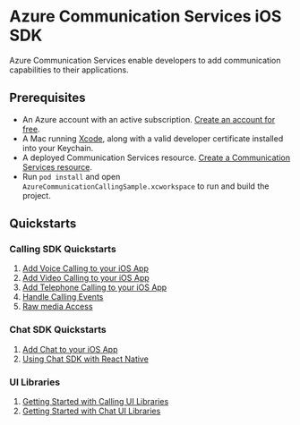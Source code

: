 # Azure Communication Services iOS SDK

Azure Communication Services enable developers to add communication capabilities to their applications. 

## Prerequisites

- An Azure account with an active subscription. [Create an account for free](https://azure.microsoft.com/free/?WT.mc_id=A261C142F). 
- A Mac running [Xcode](https://go.microsoft.com/fwLink/p/?LinkID=266532), along with a valid developer certificate installed into your Keychain.
- A deployed Communication Services resource. [Create a Communication Services resource](https://docs.microsoft.com/en-us/azure/communication-services/quickstarts/create-communication-resource).
- Run `pod install` and open `AzureCommunicationCallingSample.xcworkspace` to run and build the project.

## Quickstarts

### Calling SDK Quickstarts
1. [Add Voice Calling to your iOS App](https://docs.microsoft.com/en-us/azure/communication-services/quickstarts/voice-video-calling/getting-started-with-calling?pivots=platform-ios)
2. [Add Video Calling to your iOS App](https://learn.microsoft.com/en-us/azure/communication-services/quickstarts/voice-video-calling/get-started-with-video-calling?pivots=platform-ios)
4. [Add Telephone Calling to your iOS App](https://learn.microsoft.com/en-us/azure/communication-services/quickstarts/telephony/pstn-call?pivots=platform-ios)
6. [Handle Calling Events](https://learn.microsoft.com/en-us/azure/communication-services/quickstarts/voice-video-calling/handle-calling-events)
7. [Raw media Access](https://learn.microsoft.com/en-us/azure/communication-services/quickstarts/voice-video-calling/get-started-raw-media-access?pivots=platform-ios)

### Chat SDK Quickstarts
1. [Add Chat to your iOS App](https://learn.microsoft.com/en-us/azure/communication-services/quickstarts/chat/get-started?tabs=windows&pivots=programming-language-swift)
2. [Using Chat SDK with React Native](https://learn.microsoft.com/en-us/azure/communication-services/quickstarts/chat/react-native)

### UI Libraries
1. [Getting Started with Calling UI Libraries](https://learn.microsoft.com/en-us/azure/communication-services/quickstarts/ui-library/get-started-calling-ui-library?pivots=platform-ios)
2. [Getting Started with Chat UI Libraries](https://learn.microsoft.com/en-us/azure/communication-services/quickstarts/ui-library/get-started-chat-ui-library?pivots=platform-ios)
